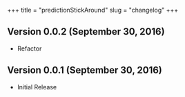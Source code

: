 +++
title = "predictionStickAround"
slug = "changelog"
+++

## Version 0.0.2 (September 30, 2016)

- Refactor


## Version 0.0.1 (September 30, 2016)

- Initial Release